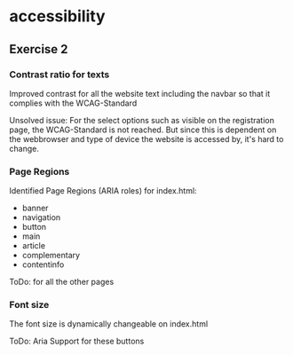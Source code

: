 # accessibility


## Exercise 2

### Contrast ratio for texts

Improved contrast for all the website text including the navbar
so that it complies with the WCAG-Standard

Unsolved issue: For the select options such as visible on the
registration page, the WCAG-Standard is not reached. But since
this is dependent on the webbrowser and type of device the website
is accessed by, it's hard to change.

### Page Regions

Identified Page Regions (ARIA roles) for index.html:
- banner
- navigation
- button  
- main
- article
- complementary
- contentinfo

ToDo: for all the other pages

### Font size 

The font size is dynamically changeable on index.html

ToDo: Aria Support for these buttons


